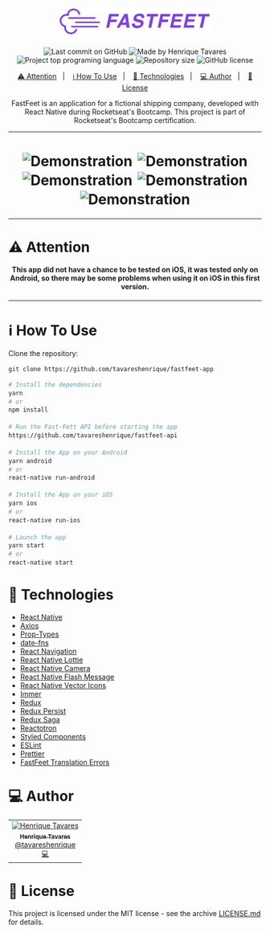 <h1 align="center">
  <img alt="FastFeet" title="FastFeet" src="src/assets/fastfeet-logo@2x.png" width="300px" />
</h1>

<p align="center">
  <img alt="Last commit on GitHub" src="https://img.shields.io/github/last-commit/tavareshenrique/fastfeet-app?color=7D40E7">
  <img alt="Made by Henrique Tavares" src="https://img.shields.io/badge/made%20by-Henrique Tavares-%20?color=7D40E7">
  <img alt="Project top programing language" src="https://img.shields.io/github/languages/top/tavareshenrique/fastfeet-app?color=7D40E7">
  <img alt="Repository size" src="https://img.shields.io/github/repo-size/tavareshenrique/fastfeet-app?color=7D40E7">
  <img alt="GitHub license" src="https://img.shields.io/github/license/tavareshenrique/fastfeet-app?color=7D40E7">
</p>

<p align="center">
  <a href="#warning-attention">⚠️ Attention</a>&nbsp;&nbsp;&nbsp;|&nbsp;&nbsp;&nbsp;
  <a href="#information_source-how-to-use">ℹ️ How To Use</a>&nbsp;&nbsp;&nbsp;|&nbsp;&nbsp;&nbsp;
  <a href="#rocket-technologies">🚀 Technologies</a>&nbsp;&nbsp;&nbsp;|&nbsp;&nbsp;&nbsp;
  <a href="#computer-author">💻 Author</a>&nbsp;&nbsp;&nbsp;|&nbsp;&nbsp;&nbsp;
  <a href="#memo-license">📝 License</a>
</p>

<p align="center">
  FastFeet is an application for a fictional shipping company, developed with React Native during Rocketseat's Bootcamp. This project is part of Rocketseat's Bootcamp certification.
</p>

---

<h1 align="center">
  <img alt="Demonstration" style="margin: 2px" title="Demonstration" src="src/assets/presentation/Login.gif" width="300px" />

  <img alt="Demonstration" style="margin: 2px" title="Demonstration" src="src/assets/presentation/Exibição.gif" width="300px" />

  <img alt="Demonstration" style="margin: 2px" title="Demonstration" src="src/assets/presentation/RetirarEncomenda.gif" width="300px" />

  <img alt="Demonstration" style="margin: 2px" title="Demonstration" src="src/assets/presentation/InformarProblema.gif" width="300px" />

  <img alt="Demonstration" style="margin: 2px" title="Demonstration" src="src/assets/presentation/ConcluirEntrega.gif" width="300px" />
</h1>

---

# :warning: Attention

<h4 align="center">
  This app did not have a chance to be tested on iOS, it was tested only on Android, so there may be some problems when using it on iOS in this first version.
</h4>

---

# :information_source: How To Use

Clone the repository:

```bash
git clone https://github.com/tavareshenrique/fastfeet-app
```

```bash
# Install the dependencies
yarn
# or
npm install

# Run the Fast-Fett API before starting the app
https://github.com/tavareshenrique/fastfeet-api

# Install the App on your Android
yarn android
# or
react-native run-android

# Install the App on your iOS
yarn ios
# or
react-native run-ios

# Launch the app
yarn start
# or
react-native start
```

# :rocket: Technologies

- [React Native](https://reactnative.dev/)
- [Axios](https://github.com/axios/axios)
- [Prop-Types](https://www.npmjs.com/package/prop-types)
- [date-fns](https://date-fns.org/)
- [React Navigation](https://reactnavigation.org/)
- [React Native Lottie](https://github.com/react-native-community/lottie-react-native)
- [React Native Camera](https://github.com/react-native-community/react-native-camera)
- [React Native Flash Message](https://github.com/lucasferreira/react-native-flash-message)
- [React Native Vector Icons](https://github.com/oblador/react-native-vector-icons)
- [Immer](https://github.com/immerjs/immer)
- [Redux](https://redux.js.org/)
- [Redux Persist](https://github.com/rt2zz/redux-persist)
- [Redux Saga](https://github.com/redux-saga/redux-saga)
- [Reactotron](https://github.com/infinitered/reactotron)
- [Styled Components](https://www.styled-components.com/)
- [ESLint](https://eslint.org/)
- [Prettier](https://prettier.io/)
- [FastFeet Translation Errors](https://github.com/tavareshenrique/fastfeet-translation-errors)

# :computer: Author

<table>
  <tr>
    <td align="center">
      <a href="http://github.com/tavareshenrique/">
        <img src="https://avatars1.githubusercontent.com/u/27022914?v=4" width="100px;" alt="Henrique Tavares"/>
        <br />
        <sub>
          <b>Henrique Tavares</b>
        </sub>
       </a>
       <br />
       <a href="https://www.linkedin.com/in/tavareshenrique/" title="Linkedin">@tavareshenrique</a>
       <br />
       <a href="https://github.com/tavareshenrique/fastfeet-app/commits?author=tavareshenrique" title="Code">💻</a>
    </td>
  </tr>
</table>

# :memo: License

This project is licensed under the MIT license - see the archive [LICENSE.md](https://github.com/tavareshenrique/fastfeet-app/blob/master/LICENSE.md) for details.
